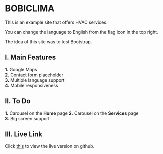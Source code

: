 # BOBICLIMA
This is an example site that offers HVAC services.

You can change the language to English from the flag icon in the top right.

The idea of this site was to test Bootstrap.

## I. Main Features
**1.** Google Maps  
**2.** Contact form placeholder  
**3.** Multiple language support  
**4.** Mobile responsiveness  

## II. To Do
**1.** Carousel on the **Home** page 
**2.** Carousel on the **Services** page  
**3.** Big screen support

## III. Live Link
Click [this](https://velizarstavrev.github.io/bobiclima/) to view the live version on github.
